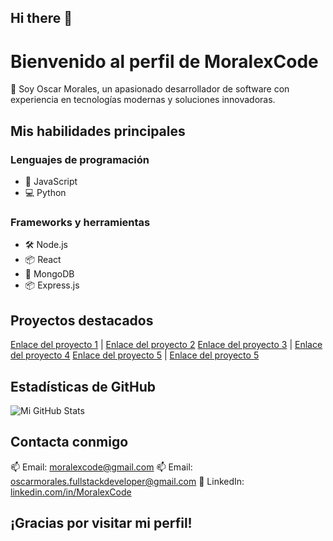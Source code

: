 ## Hi there 👋

<!--
**MoralexCode/MoralexCode** is a ✨ _special_ ✨ repository because its `README.md` (this file) appears on your GitHub profile.

Here are some ideas to get you started:

- 🔭 I’m currently working on ...
- 🌱 I’m currently learning ...
- 👯 I’m looking to collaborate on ...
- 🤔 I’m looking for help with ...
- 💬 Ask me about ...
- 📫 How to reach me: ...
- 😄 Pronouns: ...
- ⚡ Fun fact: ...
-->



# Bienvenido al perfil de MoralexCode

👋 Soy Oscar Morales, un apasionado desarrollador de software con experiencia en tecnologías modernas y soluciones innovadoras.

## Mis habilidades principales

### Lenguajes de programación
- 🌟 JavaScript
- 💻 Python 

### Frameworks y herramientas
- 🛠️ Node.js
- 📦 React
- 🐘 MongoDB
- 📦 Express.js

## Proyectos destacados

[Enlace del proyecto 1](https://github.com/MoralexCode/push-cli) | [Enlace del proyecto 2](https://www.npmjs.com/package/@oscarmoralex/push-cli)
[Enlace del proyecto 3](https://github.com/MoralexCode/genesis-cli) | [Enlace del proyecto 4](https://www.npmjs.com/package/genesis-cli)
[Enlace del proyecto 5](https://github.com/MoralexCode/task-master-cli) | [Enlace del proyecto 5](https://www.npmjs.com/package/task-master-cli)

## Estadísticas de GitHub

![Mi GitHub Stats](https://github-readme-stats.vercel.app/api?username=tuusuario&show_icons=true&theme=radical)

## Contacta conmigo

📫 Email: moralexcode@gmail.com 
📫 Email: oscarmorales.fullstackdeveloper@gmail.com
🔗 LinkedIn: [linkedin.com/in/MoralexCode](https://www.linkedin.com/in/oscar-morales-garcia/)

## ¡Gracias por visitar mi perfil!
